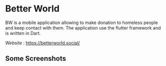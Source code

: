 # Better World

BW is a mobile application allowing to make donation to homeless people and keep contact with them. 
The application use the flutter framework and is written in Dart.

*Website* : https://betterworld.social/

## Some Screenshots


